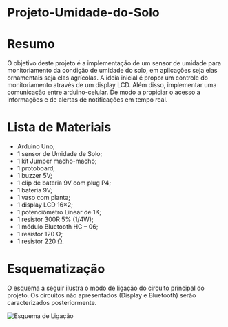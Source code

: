# Projeto-Umidade-do-Solo
# Resumo
O objetivo deste projeto é a implementação de um sensor de umidade para monitoriamento da condição de umidade do solo, em aplicações seja elas ornamentais seja elas agrícolas. A ideia inicial é propor um controle do monitoriamento através de um display LCD. Além disso, implementar uma comunicação entre arduino-celular. De modo a propiciar o acesso a informações e de alertas de notificações em tempo real.
# Lista de Materiais
  - Arduino Uno;
  - 1 sensor de Umidade de Solo;
  - 1 kit Jumper macho-macho;
  - 1 protoboard;
  - 1 buzzer 5V;
  - 1 clip de bateria 9V com plug P4;
  - 1 bateria 9V;
  - 1 vaso com planta;
  - 1 display LCD 16×2;
  - 1 potenciômetro Linear de 1K;
  - 1 resistor 300R 5% (1/4W);
  - 1 módulo Bluetooth HC – 06;
  - 1 resistor 120 Ω;
  - 1 resistor 220 Ω.
# Esquematização
O esquema a seguir ilustra o modo de ligação do circuito principal do projeto. Os circuitos não apresentados (Display e Bluetooth) serão caracterizados posteriormente.
<p><img src="file:///C:/Users/lenovo/Desktop/imgem-fritizing.JPG" alt="Esquema de Liga&ccedil;&atilde;o" /></p>
